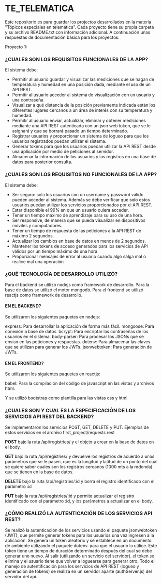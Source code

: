 # TE_TELEMATICA

Este repositorio es para guardar los projectos desarrollados en la materia "Tópicos especiales en telemática". Cada proyecto tiene su propia carpeta y su archivo README.txt con información adicional. A continuación unas respuestas de documentación básica para los proyectos.

Proyecto 1:


### ¿CUALES SON LOS REQUISITOS FUNCIONALES DE LA APP?

El sistema debe:

* Permitir al usuario guardar y visualizar las mediciones que se hagan de temperatura y humedad en una posición dada, mediante el uso de un API REST.
* Permitir al usuario acceder al sistema de visualización con un usuario y una contraseña.
* Visualizar a qué distancia de la posición previamente indicada están los diferentes lugares cercanos a un área de interés con su temperatura y humedad.
* Permitir al usuario enviar, actualizar, eliminar y obtener mediciones mediante una API REST autenticada con un json web token, que se le asignará y que se borrará pasado un tiempo determinado.
* Registrar usuarios y proporcionar un sistema de logueo para que los usuarios registrados puedan utilizar el sistema.
* Generar tokens para que los usuarios puedan utilizar la API REST desde una aplicación por medio de peticiones al servidor.
* Almacenar la información de los usuarios y los registros en una base de datos para posterior consulta.

### ¿CUALES SON LOS REQUISITOS NO FUNCIONALES DE LA APP?

El sistema debe:

* Ser seguro: solo los usuarios con un username y password válido pueden acceder al sistema. Además se debe verificar que solo estos usuarios puedan utilizar los servicios proporcionados por el API REST.
* Estar disponible el 99% en que un usuario quiera acceder.
* Tener un tiempo máximo de aprendizaje para su uso de una hora.
* Ser responsive, de manera que se pueda visualizar en dispositivos móviles y computadores.
* Tener un tiempo de respuesta de las peticiones a la API REST de máximo 2 segundos.
* Actualizar los cambios en base de datos en menos de 2 segundos.
* Mantener los tokens de acceso generados para los servicios de API válidos por un tiempo máximo de una hora.
* Proporcionar mensajes de error al usuario cuando algo salga mal o realice mal una operación

### ¿QUÉ TECNOLOGÍA DE DESARROLLO UTILIZÓ?

Para el backend se utilizó nodejs como framework de desarrollo. Para la base de datos se utilizó el motor mongodb. Para el frontend se utilizó reactjs como framework de desarrollo.

#### EN EL BACKEND?

Se utilizaron los siguientes paquetes en nodejs:

express: Para desarrollar la aplicación de forma más fácil.
mongoose: Para conexión a base de datos.
bcrypt: Para encriptar las contraseñas de los usuarios en el sistema.
body-parser: Para procesar los JSONs que se envían en las peticiones y respuestas.
dotenv: Para almacenar las claves que se utilizan para generar los JWTs.
jsonwebtoken: Para generación de JWTs.

#### EN EL FRONTEND?
Se utilizaron los siguientes paquetes en reactjs:

babel: Para la compilación del código de javascript en las vistas y archivos html.

Y se utilizó bootstrap como plantilla para las vistas css y html.

### ¿CUALES SON Y CUAL ES LA ESPECIFICACIÓN DE LOS SERVICIOS API REST DEL BACKEND?
Se implementaron los servicios POST, GET, DELETE y PUT. Ejemplos de estos servicios en el archivo first_project/requests.rest

**POST** bajo la ruta /api/registries/ y el objeto a crear en la base de datos en el body.

**GET** bajo la ruta /api/registries/ y devuelve los registros de acuerdo a unos parámetros que se le pasen, que es la longitud y latitud de un punto del cual se quiere saber cuales son los registros cercanos (1000 mts a la redonda) que se tienen en la base de datos.

**DELETE** bajo la ruta /api/registries/:id y borra el registro identificado con el parámetro :id

**PUT** bajo la ruta /api/registries/:id y permite actualizar el registro identificado con el parámetro :id, y los parámetros a actualizar en el body.

### ¿CÓMO REALIZÓ LA AUTENTICACIÓN DE LOS SERVICIOS API REST?
Se realizó la autenticación de los servicios usando el paquete jsonwebtoken (JWT), que permite generar tokens para los usuarios una vez ingresen a la aplicación. Se genera un token aleatorio y se establece en un documento de ambiente utilizando el paquete dotenv. para que el usuario lo utilice. Este token tiene un tiempo de duración determinado después del cual se debe generar uno nuevo. Al salir (utilizando un servicio del servidor), el token se elimina y el usuario tiene que volver a loguearse para generar otro. Todo el manejo de autentificación para los servicios de API REST (logueo y generación de tokens) se realiza en un servidor aparte (authServer.js) del servidor del api.
